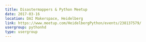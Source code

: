 ```yaml
---
title: Disastermappers & Python Meetup
date: 2017-03-16
location: DAI Makerspace, Heidelberg
link: https://www.meetup.com/HeidelbergPython/events/238137579/
usergroup: pythonhd
type: usergroup
---
```

